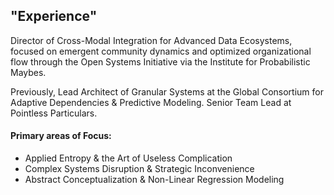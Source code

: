 ## "Experience"

Director of Cross-Modal Integration for Advanced Data Ecosystems, focused on emergent community dynamics and optimized organizational flow through the Open Systems Initiative via the Institute for Probabilistic Maybes. 

Previously, 
Lead Architect of Granular Systems at the Global Consortium for Adaptive Dependencies & Predictive Modeling. 
Senior Team Lead at Pointless Particulars. 

#### **Primary areas of Focus:**

*   Applied Entropy & the Art of Useless Complication
*   Complex Systems Disruption & Strategic Inconvenience
*   Abstract Conceptualization & Non-Linear Regression Modeling
